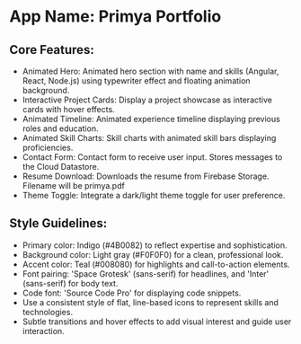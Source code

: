 # **App Name**: Primya Portfolio

## Core Features:

- Animated Hero: Animated hero section with name and skills (Angular, React, Node.js) using typewriter effect and floating animation background.
- Interactive Project Cards: Display a project showcase as interactive cards with hover effects.
- Animated Timeline: Animated experience timeline displaying previous roles and education.
- Animated Skill Charts: Skill charts with animated skill bars displaying proficiencies.
- Contact Form: Contact form to receive user input. Stores messages to the Cloud Datastore.
- Resume Download: Downloads the resume from Firebase Storage. Filename will be primya.pdf
- Theme Toggle: Integrate a dark/light theme toggle for user preference.

## Style Guidelines:

- Primary color: Indigo (#4B0082) to reflect expertise and sophistication.
- Background color: Light gray (#F0F0F0) for a clean, professional look.
- Accent color: Teal (#008080) for highlights and call-to-action elements.
- Font pairing: 'Space Grotesk' (sans-serif) for headlines, and 'Inter' (sans-serif) for body text.
- Code font: 'Source Code Pro' for displaying code snippets.
- Use a consistent style of flat, line-based icons to represent skills and technologies.
- Subtle transitions and hover effects to add visual interest and guide user interaction.